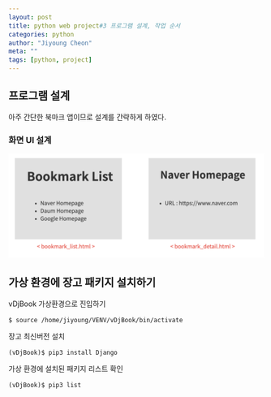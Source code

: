 ```yaml
---
layout: post
title: python web project#3 프로그램 설계, 작업 순서
categories: python
author: "Jiyoung Cheon"
meta: ""
tags: [python, project]
---
```


## 프로그램 설계

아주 간단한 북마크 앱이므로 설계를 간략하게 하였다.

### 화면 UI 설계

![image info](././assets/images/bookmarkappui.png)

## 가상 환경에 장고 패키지 설치하기

vDjBook 가상환경으로 진입하기
~~~
$ source /home/jiyoung/VENV/vDjBook/bin/activate
~~~

장고 최신버전 설치
~~~
(vDjBook)$ pip3 install Django
~~~

가상 환경에 설치된 패키지 리스트 확인
~~~
(vDjBook)$ pip3 list
~~~
